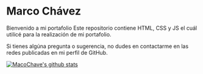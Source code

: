 # Marco Chávez
Bienvenido a mi portafolio
Este repositorio contiene HTML, CSS y JS el cuál utilicé para la realización de mi portafolio.

Si tienes algúna pregunta o sugerencia, no dudes en contactarme en las redes publicadas en mi perfil de GitHub.

[![MacoChave's github stats](https://github-readme-stats.vercel.app/api?username=MacoChave)](https://github.com/anuraghazra/github-readme-stats)
